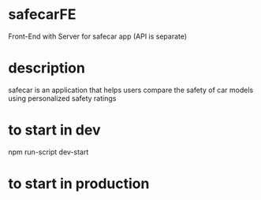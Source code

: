 # safecarFE
Front-End with Server for safecar app (API is separate)

# description
safecar is an application that helps users compare the safety of car models using personalized safety ratings

# to start in dev
  npm run-script dev-start

# to start in production

